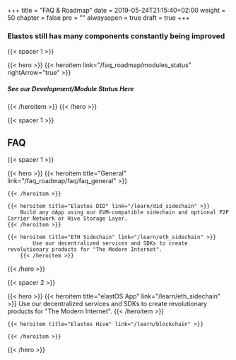 +++
title = "FAQ & Roadmap"
date = 2019-05-24T21:15:40+02:00
weight = 50
chapter = false
pre = ""
alwaysopen = true
draft = true
+++

### Elastos still has many components constantly being improved

{{< spacer 1 >}}

{{< hero >}}
    {{< heroitem link="/faq_roadmap/modules_status" rightArrow="true" >}}
        <h5>See our Development/Module Status Here</h5>
    {{< /heroitem >}}
{{< /hero >}}

{{< spacer 1 >}}

## FAQ

{{< spacer 1 >}}

{{< hero >}}
    {{< heroitem title="General" link="/faq_roadmap/faq/faq_general" >}}

    {{< /heroitem >}}

    {{< heroitem title="Elastos DID" link="/learn/did_sidechain" >}}
        Build any dApp using our EVM-compatible sidechain and optional P2P Carrier Network or Hive Storage Layer.
    {{< /heroitem >}}

    {{< heroitem title="ETH Sidechain" link="/learn/eth_sidechain" >}}
            Use our decentralized services and SDKs to create revolutionary products for "The Modern Internet".
        {{< /heroitem >}}
{{< /hero >}}

{{< spacer 2 >}}

{{< hero >}}
    {{< heroitem title="elastOS App" link="/learn/eth_sidechain" >}}
        Use our decentralized services and SDKs to create revolutionary products for "The Modern Internet".
    {{< /heroitem >}}

    {{< heroitem title="Elastos Hive" link="/learn/blockchain" >}}

    {{< /heroitem >}}
{{< /hero >}}
